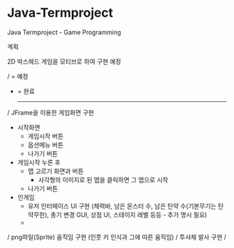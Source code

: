 # Java-Termproject
Java Termproject - Game Programming 

계획

2D 박스헤드 게임을 모티브로 하여 구현 예정

/ = 예정 
* = 완료

  ---
/ JFrame을 이용한 게임화면 구현
  - 시작화면
    - 게임시작 버튼
    - 옵션메뉴 버튼
    - 나가기 버튼
  - 게임시작 누른 후
    - 맵 고르기 화면과 버튼
      - 사각형의 이미지로 된 맵을 클릭하면 그 맵으로 시작
    - 나가기 버튼
  - 인게임
    - 유저 인터페이스 UI 구현 (체력바, 남은 몬스터 수, 남은 탄약 수(기본무기는 탄약무한), 총기 변경 GUI, 상점 UI, 스테이지 레벨 등등 - 추가 명시 필요)
    - 
/ png파일(Sprite) 움직임 구현 (인풋 키 인식과 그에 따른 움직임)
/ 투사체 발사 구현
/
